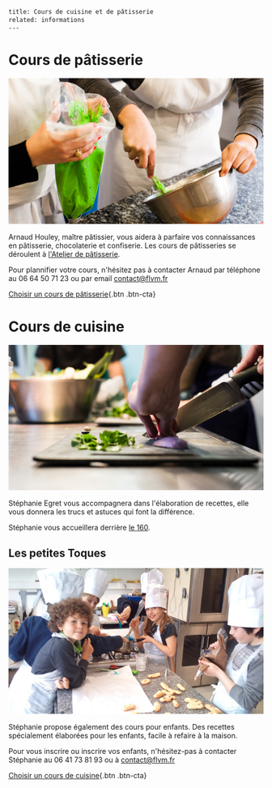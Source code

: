 	title: Cours de cuisine et de pâtisserie
	related: informations
	---
# Cours de pâtisserie

![](images/cours/cours-de-patisserie.jpg)

Arnaud Houley, maître pâtissier, vous aidera à parfaire vos connaissances en pâtisserie, chocolaterie et confiserie.
Les cours de pâtisseries se déroulent à [l'Atelier de pâtisserie](informations#l-atelier-de-patisserie).

Pour plannifier votre cours, n'hésitez pas à contacter Arnaud par téléphone au 06 64 50 71 23 ou par email <contact@flvm.fr>

[Choisir un cours de pâtisserie](/planning){.btn .btn-cta}

# Cours de cuisine

![Découpage des échalottes](images/cours/cours-de-cuisine.jpg)

Stéphanie Egret vous accompagnera dans l'élaboration de recettes, elle vous donnera les trucs et astuces qui font la différence.  

Stéphanie vous accueillera derrière [le 160](informations#le-160).

## Les petites Toques

![Les petites toques en pleine action](images/cours/les-petites-toques.jpg)

Stéphanie propose également des cours pour enfants. Des recettes spécialement élaborées pour les enfants, facile à refaire à la maison.

Pour vous inscrire ou inscrire vos enfants, n'hésitez-pas à contacter Stéphanie au 06 41 73 81 93 ou à <contact@flvm.fr>

[Choisir un cours de cuisine](/planning){.btn .btn-cta}

